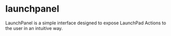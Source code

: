 # launchpanel
LaunchPanel is a simple interface designed to expose LaunchPad Actions to the user in an intuitive way.
